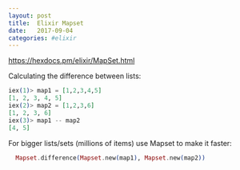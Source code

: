 ```yaml
---
layout: post
title:  Elixir Mapset
date:   2017-09-04
categories: #elixir
---
```


https://hexdocs.pm/elixir/MapSet.html

Calculating the difference between lists:

```elixir
iex(1)> map1 = [1,2,3,4,5]
[1, 2, 3, 4, 5]
iex(2)> map2 = [1,2,3,6]
[1, 2, 3, 6]
iex(3)> map1 -- map2
[4, 5]
```

For bigger lists/sets (millions of items) use Mapset to make it faster:

```elixir
  Mapset.difference(Mapset.new(map1), Mapset.new(map2))
```
